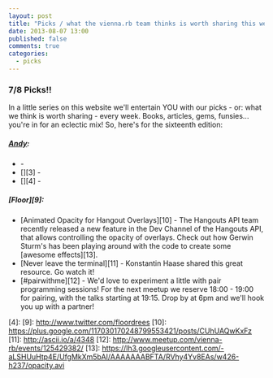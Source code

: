```yaml
---
layout: post
title: "Picks / what the vienna.rb team thinks is worth sharing this week"
date: 2013-08-07 13:00
published: false
comments: true
categories:
  - picks
---
```


### 7/8 Picks!!

In a little series on this website we'll entertain YOU with our picks - or: what we think is worth sharing - every week.
Books, articles, gems, funsies... you're in for an eclectic mix! So, here's for the sixteenth edition:

##### [Andy][1]:
  - [][2] - 
  - [][3] - 
  - [][4] - 
  
##### [Floor][9]:
  - [Animated Opacity for Hangout Overlays][10] - The Hangouts API team recently released a new feature in the Dev Channel of the Hangouts API, that allows controlling the opacity of overlays. Check out how Gerwin Sturm's has been playing around with the code to create some [awesome effects][13]. 
  - [Never leave the terminal][11] - Konstantin Haase shared this great resource. Go watch it!
  - [#pairwithme][12] - We'd love to experiment a little with pair programming sessions! For the next meetup we reserve 18:00 - 19:00 for pairing, with the talks starting at 19:15. Drop by at 6pm and we'll hook you up with a partner! 

[1]: http://www.twitter.com/pxlpnk
[2]: 
[3]: 
[4]: 
[9]: http://www.twitter.com/floordrees
[10]: https://plus.google.com/117030170248799553421/posts/CUhUAQwKxFz
[11]: http://ascii.io/a/4348
[12]: http://www.meetup.com/vienna-rb/events/125429382/
[13]: https://lh3.googleusercontent.com/-aLSHUuHtp4E/UfgMkXm5bAI/AAAAAAABFTA/RVhy4Yv8EAs/w426-h237/opacity.avi